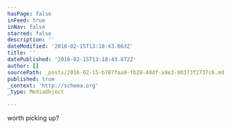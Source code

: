 ```yaml
---
hasPage: false
inFeed: true
inNav: false
starred: false
description: ''
dateModified: '2016-02-15T13:18:43.063Z'
title: ''
datePublished: '2016-02-15T13:18:43.872Z'
author: []
sourcePath: _posts/2016-02-15-b787faa9-fb28-48df-a9e3-90373f2737c6.md
published: true
_context: 'http://schema.org'
_type: MediaObject

---
```

worth picking up?